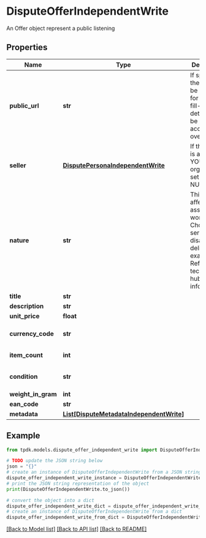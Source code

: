 # DisputeOfferIndependentWrite

An Offer object represent a public listening

## Properties

Name | Type | Description | Notes
------------ | ------------- | ------------- | -------------
**public_url** | **str** | If specified, there would be not need for you to fill-in details. Must be accessible over WAN. | [optional] 
**seller** | [**DisputePersonaIndependentWrite**](DisputePersonaIndependentWrite.md) | If the seller is actually YOUR organization, set it to NULL. | 
**nature** | **str** | This WILL affect the assigned workflow. Choosing service will disable delivery for example. Refer to our technical hub for more information. | [optional] [default to 'physical_item']
**title** | **str** |  | [optional] 
**description** | **str** |  | [optional] 
**unit_price** | **float** |  | [optional] 
**currency_code** | **str** |  | [optional] [default to 'EUR']
**item_count** | **int** |  | [optional] [default to 1]
**condition** | **str** |  | [optional] [default to 'USED']
**weight_in_gram** | **int** |  | [optional] 
**ean_code** | **str** |  | [optional] 
**metadata** | [**List[DisputeMetadataIndependentWrite]**](DisputeMetadataIndependentWrite.md) |  | [optional] 

## Example

```python
from tpdk.models.dispute_offer_independent_write import DisputeOfferIndependentWrite

# TODO update the JSON string below
json = "{}"
# create an instance of DisputeOfferIndependentWrite from a JSON string
dispute_offer_independent_write_instance = DisputeOfferIndependentWrite.from_json(json)
# print the JSON string representation of the object
print(DisputeOfferIndependentWrite.to_json())

# convert the object into a dict
dispute_offer_independent_write_dict = dispute_offer_independent_write_instance.to_dict()
# create an instance of DisputeOfferIndependentWrite from a dict
dispute_offer_independent_write_from_dict = DisputeOfferIndependentWrite.from_dict(dispute_offer_independent_write_dict)
```
[[Back to Model list]](../README.md#documentation-for-models) [[Back to API list]](../README.md#documentation-for-api-endpoints) [[Back to README]](../README.md)


